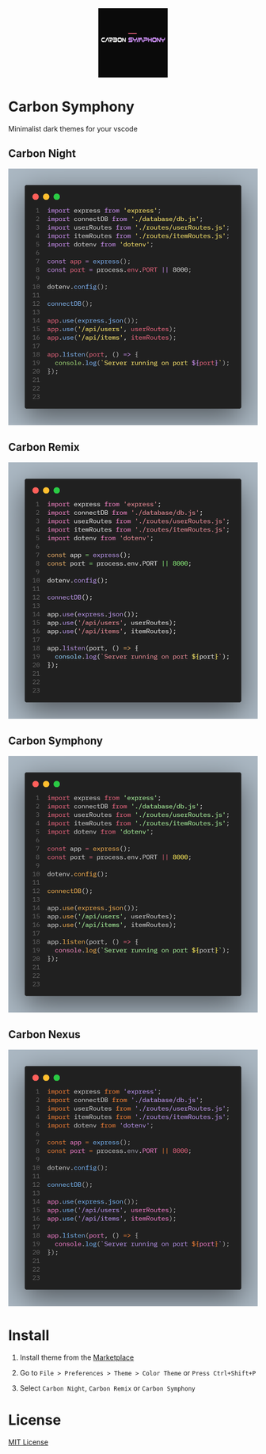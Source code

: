 <div align="center">
<img src="./assets/icon.png" width="140"/>
</div>

# Carbon Symphony

Minimalist dark themes for your vscode

## Carbon Night
![preview-carbon-night](./assets/carbon-night.png)

## Carbon Remix
![preview-carbon-remix](./assets/carbon-remix.png)

## Carbon Symphony
![preview-carbon-symphony](./assets/carbon-symphony.png)

## Carbon Nexus
![preview-carbon-nexus](./assets/carbon-nexus.png)

# Install

1. Install theme from the [Marketplace](https://marketplace.visualstudio.com/items?itemName=JefersonFerreira.carbon-symphony)

2. Go to `File > Preferences > Theme > Color Theme` or `Press Ctrl+Shift+P`

3. Select `Carbon Night`, `Carbon Remix` or `Carbon Symphony`

# License
[MIT License](./LICENSE)